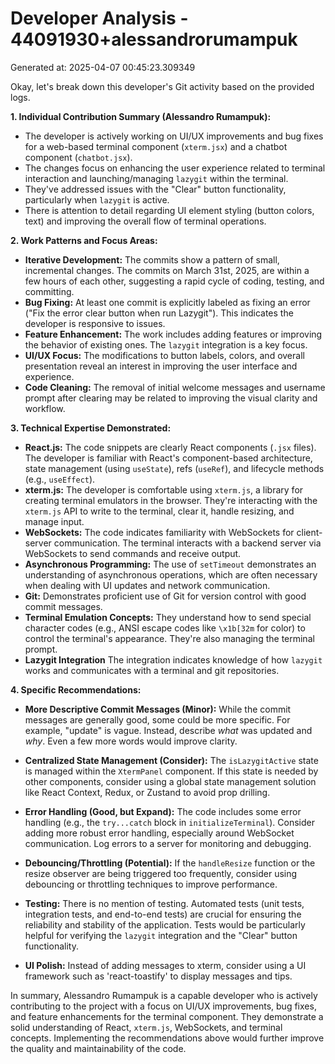 # Developer Analysis - 44091930+alessandrorumampuk
Generated at: 2025-04-07 00:45:23.309349

Okay, let's break down this developer's Git activity based on the provided logs.

**1. Individual Contribution Summary (Alessandro Rumampuk):**

*   The developer is actively working on UI/UX improvements and bug fixes for a web-based terminal component (`xterm.jsx`) and a chatbot component (`chatbot.jsx`).
*   The changes focus on enhancing the user experience related to terminal interaction and launching/managing `lazygit` within the terminal.
*   They've addressed issues with the "Clear" button functionality, particularly when `lazygit` is active.
*   There is attention to detail regarding UI element styling (button colors, text) and improving the overall flow of terminal operations.

**2. Work Patterns and Focus Areas:**

*   **Iterative Development:** The commits show a pattern of small, incremental changes.  The commits on March 31st, 2025, are within a few hours of each other, suggesting a rapid cycle of coding, testing, and committing.
*   **Bug Fixing:** At least one commit is explicitly labeled as fixing an error ("Fix the error clear button when run Lazygit"). This indicates the developer is responsive to issues.
*   **Feature Enhancement:** The work includes adding features or improving the behavior of existing ones.  The `lazygit` integration is a key focus.
*   **UI/UX Focus:**  The modifications to button labels, colors, and overall presentation reveal an interest in improving the user interface and experience.
*   **Code Cleaning:** The removal of initial welcome messages and username prompt after clearing may be related to improving the visual clarity and workflow.

**3. Technical Expertise Demonstrated:**

*   **React.js:** The code snippets are clearly React components (`.jsx` files). The developer is familiar with React's component-based architecture, state management (using `useState`), refs (`useRef`), and lifecycle methods (e.g., `useEffect`).
*   **xterm.js:** The developer is comfortable using `xterm.js`, a library for creating terminal emulators in the browser. They're interacting with the `xterm.js` API to write to the terminal, clear it, handle resizing, and manage input.
*   **WebSockets:**  The code indicates familiarity with WebSockets for client-server communication. The terminal interacts with a backend server via WebSockets to send commands and receive output.
*   **Asynchronous Programming:** The use of `setTimeout` demonstrates an understanding of asynchronous operations, which are often necessary when dealing with UI updates and network communication.
*   **Git:** Demonstrates proficient use of Git for version control with good commit messages.
*   **Terminal Emulation Concepts:** They understand how to send special character codes (e.g., ANSI escape codes like `\x1b[32m` for color) to control the terminal's appearance.  They're also managing the terminal prompt.
*    **Lazygit Integration** The integration indicates knowledge of how `lazygit` works and communicates with a terminal and git repositories.

**4. Specific Recommendations:**

*   **More Descriptive Commit Messages (Minor):** While the commit messages are generally good, some could be more specific.  For example, "update" is vague.  Instead, describe *what* was updated and *why*.  Even a few more words would improve clarity.

*   **Centralized State Management (Consider):**  The `isLazygitActive` state is managed within the `XtermPanel` component.  If this state is needed by other components, consider using a global state management solution like React Context, Redux, or Zustand to avoid prop drilling.

*   **Error Handling (Good, but Expand):**  The code includes some error handling (e.g., the `try...catch` block in `initializeTerminal`). Consider adding more robust error handling, especially around WebSocket communication. Log errors to a server for monitoring and debugging.

*   **Debouncing/Throttling (Potential):** If the `handleResize` function or the resize observer are being triggered too frequently, consider using debouncing or throttling techniques to improve performance.

*   **Testing:** There is no mention of testing. Automated tests (unit tests, integration tests, and end-to-end tests) are crucial for ensuring the reliability and stability of the application.  Tests would be particularly helpful for verifying the `lazygit` integration and the "Clear" button functionality.
*   **UI Polish:**  Instead of adding messages to xterm, consider using a UI framework such as 'react-toastify' to display messages and tips.

In summary, Alessandro Rumampuk is a capable developer who is actively contributing to the project with a focus on UI/UX improvements, bug fixes, and feature enhancements for the terminal component. They demonstrate a solid understanding of React, `xterm.js`, WebSockets, and terminal concepts. Implementing the recommendations above would further improve the quality and maintainability of the code.
